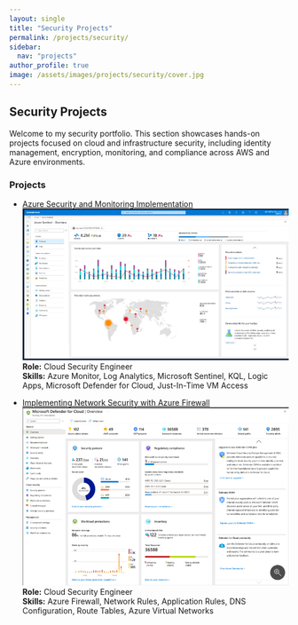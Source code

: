 ```yaml
---
layout: single
title: "Security Projects"
permalink: /projects/security/
sidebar:
  nav: "projects"
author_profile: true
image: /assets/images/projects/security/cover.jpg
---
```


## Security Projects

Welcome to my security portfolio. This section showcases hands-on projects focused on cloud and infrastructure security, including identity management, encryption, monitoring, and compliance across AWS and Azure environments.

### Projects

- [Azure Security and Monitoring Implementation](/projects/security/azure-monitoring/)
  ![Azure Security Monitoring](/assets/images/projects/security/azure-monitoring/image1.png)
  **Role:** Cloud Security Engineer  
  **Skills:** Azure Monitor, Log Analytics, Microsoft Sentinel, KQL, Logic Apps, Microsoft Defender for Cloud, Just-In-Time VM Access

- [Implementing Network Security with Azure Firewall](/projects/security/azure-firewall/)
  ![Azure Firewall](/assets/images/projects/security/azure-firewall/image1.png)
  **Role:** Cloud Security Engineer  
  **Skills:** Azure Firewall, Network Rules, Application Rules, DNS Configuration, Route Tables, Azure Virtual Networks
